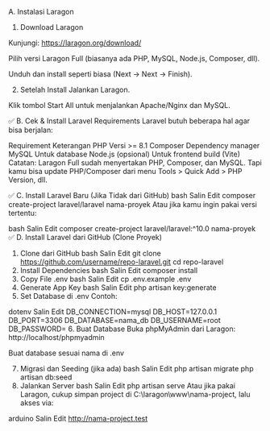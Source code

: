 A. Instalasi Laragon

1. Download Laragon
   
Kunjungi: https://laragon.org/download/

Pilih versi Laragon Full (biasanya ada PHP, MySQL, Node.js, Composer, dll).

Unduh dan install seperti biasa (Next → Next → Finish).

2. Setelah Install
Jalankan Laragon.

Klik tombol Start All untuk menjalankan Apache/Nginx dan MySQL.

✅ B. Cek & Install Laravel Requirements
Laravel butuh beberapa hal agar bisa berjalan:


Requirement	Keterangan
PHP	Versi >= 8.1
Composer	Dependency manager
MySQL	Untuk database
Node.js (opsional)	Untuk frontend build (Vite)
Catatan: Laragon Full sudah menyertakan PHP, Composer, dan MySQL. Tapi kamu bisa update PHP/Composer dari menu Tools > Quick Add > PHP Version, dll.

✅ C. Install Laravel Baru (Jika Tidak dari GitHub)
bash
Salin
Edit
composer create-project laravel/laravel nama-proyek
Atau jika kamu ingin pakai versi tertentu:

bash
Salin
Edit
composer create-project laravel/laravel:^10.0 nama-proyek
✅ D. Install Laravel dari GitHub (Clone Proyek)
1. Clone dari GitHub
bash
Salin
Edit
git clone https://github.com/username/repo-laravel.git
cd repo-laravel
2. Install Dependencies
bash
Salin
Edit
composer install
3. Copy File .env
bash
Salin
Edit
cp .env.example .env
4. Generate App Key
bash
Salin
Edit
php artisan key:generate
5. Set Database di .env
Contoh:

dotenv
Salin
Edit
DB_CONNECTION=mysql
DB_HOST=127.0.0.1
DB_PORT=3306
DB_DATABASE=nama_db
DB_USERNAME=root
DB_PASSWORD=
6. Buat Database
Buka phpMyAdmin dari Laragon: http://localhost/phpmyadmin

Buat database sesuai nama di .env

7. Migrasi dan Seeding (jika ada)
bash
Salin
Edit
php artisan migrate
php artisan db:seed
8. Jalankan Server
bash
Salin
Edit
php artisan serve
Atau jika pakai Laragon, cukup simpan project di C:\laragon\www\nama-project, lalu akses via:

arduino
Salin
Edit
http://nama-project.test

